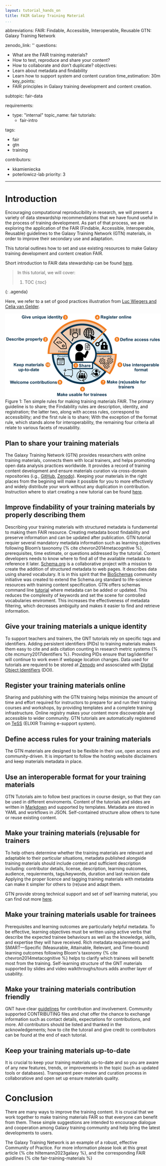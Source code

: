 ```yaml
---
layout: tutorial_hands_on
title: FAIR Galaxy Training Material
...
```

abbreviations:
FAIR: Findable, Accessible, Interoperable, Reusable
GTN: Galaxy Training Network 

zenodo_link: ''
questions:
- What are the FAIR training materials?
- How to test, reproduce and share your content?
- How to collaborate and don’t duplicate?
objectives:
- Learn about metadata and findability
- Learn how to support system and content curation
time_estimation: 30m
key_points:
- FAIR principles in Galaxy training development and content creation.

subtopic: fair-data

requirements:
  - type: "internal"
    topic_name: fair
    tutorials:
      - fair-intro
      
tags:
  - fair
  - gtn
  - training
  
contributors:
- kkamieniecka
- poterlowicz-lab
priority: 3
---


# Introduction

Encouraging computational reproducibility in research, we will present a variety of data stewardship recommendations that we have found useful in the process of training development. As part of that process, we are exploring the application of the FAIR (Findable, Accessible, Interoperable, Reusable) guidelines to the Galaxy Training Network (GTN) materials, in order to improve their secondary use and adaptation. 

This tutorial outlines how to set and use existing resources to make Galaxy training development and content creation FAIR.

Short introduction to FAIR data stewardship can be found [here](http://fellowship.elixiruknode.org/).

> <agenda-title></agenda-title>
>
> In this tutorial, we will cover:
>
> 1. TOC
> {:toc}
>
{: .agenda}

Here, we refer to a set of good practices illustration from [Luc Wiegers and Celia van Gelder](https://doi.org/10.1371/journal.pcbi.1007854.g001).

 ![ Ten simple rules for making training materials FAIR.](../../images/fair_gtn.png)
Figure 1: Ten simple rules for making training materials FAIR. The primary guideline is to share; the Findability rules are description, identity, and registration; the latter two, along with access rules, correspond to accessibility; and the first rule is to share; With the exception of the format rule, which stands alone for interoperability, the remaining four criteria all relate to various facets of reusability. 

## Plan to share your training materials 

The Galaxy Training Network (GTN) provides researchers with online training materials, connects them with local trainers, and helps promoting open data analysis practices worldwide. It provides a record of training content development and ensure materials curation via  cross-domain repositories (i.g., [GitHub](https://github.com/galaxyproject/training-material), [Zenodo](https://zenodo.org/)). Keeping your materials in the right places from the begining will make it possible for you to more effectively and widely distribute your work without any duplication in contribution. Instruction where to start creating a new tutorial can be found [here](https://training.galaxyproject.org/training-material/topics/contributing/tutorials/create-new-tutorial/tutorial.html).

## Improve findability of your training materials by properly describing them

Describing your training materials with structured metadata is fundamental to making them FAIR resource. Creating metadata boost findability and preserve information and can be updated after publication. GTN  tutorial requier several mandatory metadata information such as learning objectives following Bloom’s taxonomy {% cite chevron2014metacognitive %}, prerequisites, time estimate, or questions addressed by the tutorial. Content developers needs to know where to find all of the available metadata to reference it later. [Schema.org](https://schema.org/) is a collaborative project with a mission to create the addition of structured metadata to web pages. It describes data using shared vocabulary. It is in this spirit that the [BioSchemas](https://bioschemas.org/) community initiative was created to extend the Schema.org standard to life-science resources with training content specification. GTN offers schemas command line [tutorial](https://training.galaxyproject.org/training-material/topics/contributing/tutorials/schemas/tutorial.html) where metadata can be added or updated. This reduces the complexity of keywords and set the scene for controlled vocabularies enviroment. This increases the effectiveness of metadata filtering, which decreases ambiguity and makes it easier to find and retrieve information.

## Give your training materials a unique identity

To support teachers and trainers, the GNT tutorials rely on specific tags and identifiers. Adding persistent identifiers (PIDs) to training materials makes them easy to cite and aids citation counting in research metric systems {% cite mcmurry2017identifiers %}. Providing PIDs ensure that tag/identifier will continue to work even if webpage location changes. Data used for tutorials are requierd to be stored at [Zenodo](https://zenodo.org/) and assosciated with [Digital Object Identifiers](https://www.doi.org/) (DOI). 

## Register your training materials online
Sharing and publishing with the GTN training helps minimize the amount of time and effort required for instructors to prepare for and run their training courses and workshops, by providing templates and a complete training infrastructure. Online registry makes your content more discoverable and accessible to wider community. GTN tutorials are automatically registered on [TeSS](https://tess.elixir-europe.org/) (ELIXIR Training e-support system).

## Define access rules for your training materials
The GTN materials are designed to be flexible in their use, open access and community-driven. It is important to follow the hosting website disclaimers and keep materials metadata in place.

## Use an interoperable format for your training materials
GTN Tutorials aim to follow best practices in course design, so that they can be used in different enviroments. Content of the tutorials and slides are written in [Markdown](https://training.galaxyproject.org/training-material/topics/contributing/tutorials/create-new-tutorial-content/tutorial.html) and supported by templates. Metadata are stored in YAML and workflows in JSON. Self-contained structure allow others to tune or reuse existing content.

## Make your training materials (re)usable for trainers
To help others determine whether the training materials are relevant and adaptable to their particular situations, metadata published alongside training materials should include context and sufficient description including: contributor details, license, description, learning outcomes, audience, requierments, tags/keywords, duration and last revision date Applying the proper licence and tagging training materials with metadata can make it simpler for others to (re)use and adapt them.

GTN provide strong technical support and set of self learning material, you can find out more [here](https://training.galaxyproject.org/training-material/topics/contributing/).

## Make your training materials usable for trainees
Prerequisites and learning outcomes are particularly helpful metadata. To be effective, learning objectives must be written using active verbs that describe the expected trainee behaviours as well as the knowledge, skills, and expertise they will have received. Rich metadata requierments and SMART—Specific (Measurable, Attainable, Relevant, and Time-bound) learning outcomes following Bloom's taxonomy {% cite chevron2014metacognitive %} helps to clarify which trainees will benefit most from the training. Self-learning structure of the GNT materials supported by slides and video walkthroughs/tours adds another layer of usability.

## Make your training materials contribution friendly
GNT have clear [guidelines](https://training.galaxyproject.org/training-material/topics/contributing/tutorials/create-new-tutorial/tutorial.html) for contribution and involvement. Community supported CONTRIBUTING files and chat offer the chance to exchange information such as contact details, expectations for contributions, and more. All contributors should be listed and thanked in the acknowledgements; how to cite the tutorail and give credit to contributors can be found at the end of each tutorial.

## Keep your training materials up-to-date
It is crucial to keep your training materials up-to-date and so you are aware of any new features, trends, or improvements in the topic (such as updated tools or databases). Transparent peer-review and curation process in collaboratiove and open set up ensure materials quality.

# Conclusion
There are many ways to improve the training content. It is crucial that we work together to make training materials FAIR so that everyone can benefit from them. These simple suggestions are intended to encourage dialogue and cooperation among Galaxy training community and help bring the latest developments to users.

The Galaxy Training Network is an example of a robust, effective Community of Practice.
For more information please look at this great article {% cite hiltemann2023galaxy %},
and the corresponding FAIR guidlines {% cite fair-training-materials %}
